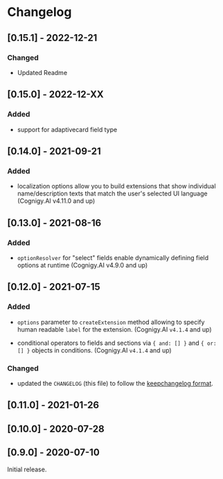 # Changelog

## [0.15.1] - 2022-12-21

### Changed

- Updated Readme

## [0.15.0] - 2022-12-XX

### Added

- support for adaptivecard field type

## [0.14.0] - 2021-09-21

### Added

- localization options allow you to build extensions that show individual name/description texts that match the user's selected UI language (Cognigy.AI v4.11.0 and up)

## [0.13.0] - 2021-08-16

### Added

- `optionResolver` for "select" fields enable dynamically defining field options at runtime (Cognigy.AI v4.9.0 and up)

## [0.12.0] - 2021-07-15

### Added

- `options` parameter to `createExtension` method allowing to specify human readable `label` for the extension. (Cognigy.AI `v4.1.4` and up)

- conditional operators to fields and sections via `{ and: [] }` and `{ or: [] }` objects in conditions. (Cognigy.AI `v4.1.4` and up)

### Changed

- updated the `CHANGELOG` (this file) to follow the [keepchangelog format](https://keepachangelog.com).

## [0.11.0] - 2021-01-26

## [0.10.0] - 2020-07-28

## [0.9.0] - 2020-07-10

Initial release.
